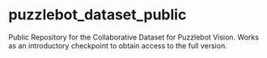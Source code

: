 # puzzlebot_dataset_public
Public Repository for the Collaborative Dataset for Puzzlebot Vision. Works as an introductory checkpoint to obtain access to the full version.

